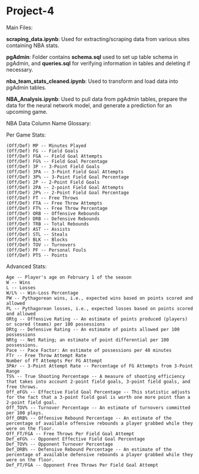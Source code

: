 # Project-4
Main Files:

**scraping_data.ipynb**: Used for extracting/scraping data from various sites containing NBA stats.

**pgAdmin**: Folder contains **schema.sql** used to set up table schema in pgAdmin, and **queries.sql** for verifying information in tables and deleting if necessary.

**nba_team_stats_cleaned.ipynb**: Used to transform and load data into pgAdmin tables.

**NBA_Analysis.ipynb**: Used to pull data from pgAdmin tables, prepare the data for the neural network model, and generate a prediction for an upcoming game.


NBA Data Column Name Glossary:

Per Game Stats:

    (Off/Def) MP -- Minutes Played
    (Off/Def) FG -- Field Goals
    (Off/Def) FGA -- Field Goal Attempts
    (Off/Def) FG% -- Field Goal Percentage
    (Off/Def) 3P -- 3-Point Field Goals
    (Off/Def) 3PA -- 3-Point Field Goal Attempts
    (Off/Def) 3P% -- 3-Point Field Goal Percentage
    (Off/Def) 2P -- 2-Point Field Goals
    (Off/Def) 2PA -- 2-point Field Goal Attempts
    (Off/Def) 2P% -- 2-Point Field Goal Percentage
    (Off/Def) FT -- Free Throws
    (Off/Def) FTA -- Free Throw Attempts
    (Off/Def) FT% -- Free Throw Percentage
    (Off/Def) ORB -- Offensive Rebounds
    (Off/Def) DRB -- Defensive Rebounds
    (Off/Def) TRB -- Total Rebounds
    (Off/Def) AST -- Assists
    (Off/Def) STL -- Steals
    (Off/Def) BLK -- Blocks
    (Off/Def) TOV -- Turnovers
    (Off/Def) PF -- Personal Fouls
    (Off/Def) PTS -- Points
    
Advanced Stats:
    
    Age -- Player's age on February 1 of the season
    W -- Wins
    L -- Losses
    W/L% -- Win-Loss Percentage
    PW -- Pythagorean wins, i.e., expected wins based on points scored and allowed
    PL -- Pythagorean losses, i.e., expected losses based on points scored and allowed
    ORtg -- Offensive Rating -- An estimate of points produced (players) or scored (teams) per 100 possessions
    DRtg -- Defensive Rating -- An estimate of points allowed per 100 possessions
    NRtg -- Net Rating; an estimate of point differential per 100 possessions.
    Pace -- Pace Factor: An estimate of possessions per 48 minutes
    FTr -- Free Throw Attempt Rate
    Number of FT Attempts Per FG Attempt
    3PAr -- 3-Point Attempt Rate -- Percentage of FG Attempts from 3-Point Range
    TS% -- True Shooting Percentage -- A measure of shooting efficiency that takes into account 2-point field goals, 3-point field goals, and free throws.
    Off_eFG% -- Effective Field Goal Percentage -- This statistic adjusts for the fact that a 3-point field goal is worth one more point than a 2-point field goal.
    Off_TOV% -- Turnover Percentage -- An estimate of turnovers committed per 100 plays.
    Off_ORB% -- Offensive Rebound Percentage -- An estimate of the percentage of available offensive rebounds a player grabbed while they were on the floor.
    Off_FT/FGA -- Free Throws Per Field Goal Attempt
    Def_eFG% -- Opponent Effective Field Goal Percentage
    Def_TOV% -- Opponent Turnover Percentage
    Def_DRB% -- Defensive Rebound Percentage -- An estimate of the percentage of available defensive rebounds a player grabbed while they were on the floor.
    Def_FT/FGA -- Opponent Free Throws Per Field Goal Attempt
